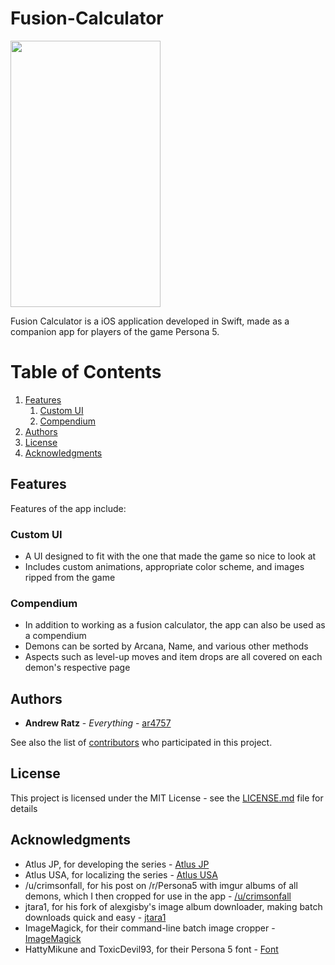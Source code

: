 # Fusion-Calculator

<img src="https://github.com/ar4757/Fusion-Calculator/blob/master/GitHub%20Images/demo.gif?raw=true" width="240" height="426">

Fusion Calculator is a iOS application developed in Swift, made as a companion app for players of the game Persona 5.

# Table of Contents
1. [Features](#Features)
    1. [Custom UI](#Custom-UI)
    2. [Compendium](#Compendium)
2. [Authors](#Authors)
3. [License](#License)
4. [Acknowledgments](#Acknowledgments)

<a name="Features"></a>
## Features

Features of the app include:

<a name="Custom-UI"></a>
### Custom UI

* A UI designed to fit with the one that made the game so nice to look at
* Includes custom animations, appropriate color scheme, and images ripped from the game

<a name="Compendium"></a>
### Compendium

* In addition to working as a fusion calculator, the app can also be used as a compendium
* Demons can be sorted by Arcana, Name, and various other methods
* Aspects such as level-up moves and item drops are all covered on each demon's respective page

<a name="Authors"></a>
## Authors

* **Andrew Ratz** - *Everything* - [ar4757](https://github.com/ar4757)

See also the list of [contributors](https://github.com/ar4757/Fusion-Calculator/contributors) who participated in this project.

<a name="License"></a>
## License

This project is licensed under the MIT License - see the [LICENSE.md](LICENSE.md) file for details

<a name="Acknowledgments"></a>
## Acknowledgments

* Atlus JP, for developing the series - [Atlus JP](https://www.atlus.co.jp)
* Atlus USA, for localizing the series - [Atlus USA](https://atlus.com)
* /u/crimsonfall, for his post on /r/Persona5 with imgur albums of all demons, which I then cropped for use in the app - [/u/crimsonfall](https://www.reddit.com/r/Persona5/comments/5ydyjp/all_personas_in_persona_5_featuring_actually/)
* jtara1, for his fork of alexgisby's image album downloader, making batch downloads quick and easy - [jtara1](https://github.com/jtara1/imgur_downloader)
* ImageMagick, for their command-line batch image cropper - [ImageMagick](https://www.imagemagick.org/script/index.php)
* HattyMikune and ToxicDevil93, for their Persona 5 font - [Font](https://www.youtube.com/watch?v=6B90DMr-OBY)
